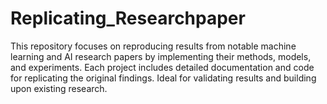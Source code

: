 # Replicating_Researchpaper 
This repository focuses on reproducing results from notable machine learning and AI research papers by implementing their methods, models, and experiments. Each project includes detailed documentation and code for replicating the original findings. Ideal for validating results and building upon existing research.
